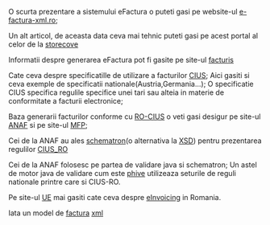 O scurta prezentare a sistemului eFactura o puteti gasi pe website-ul [e-factura-xml.ro](https://www.e-factura-xml.ro/);

Un alt articol, de aceasta data ceva mai tehnic puteti gasi pe acest portal al celor de la [storecove](https://www.storecove.com/blog/en/creating-your-own-ubl-invoice/?unbounce_brid=1716810954_6341546_59badda9e9ec63bce33b0a5dd7f4cad5)

Informatii despre generarea eFactura pot fi gasite pe site-ul [facturis](https://facturis-online.ro/e-factura/cum-sa-emiteti-singur-facturi-electronice-in-sistemul-anaf-ro-e-factura.html)

Cate ceva despre specificatille de utilizare a facturilor [CIUS](https://github.com/CenPC434/cius-extension-xml/tree/master); Aici gasiti si ceva exemple de specificatii nationale(Austria,Germania...); O specificatie CIUS specifica regulile specifice unei tari sau alteia in materie de conformitate a facturii electronice;

Baza generarii facturilor conforme cu [RO-CIUS](https://mfinante.gov.ro/documents/35673/1120722/ordin1366_MO10658112021.pdf) o veti gasi desigur pe site-ul [ANAF](https://mfinante.gov.ro/web/efactura/informatii-tehnice) si pe site-ul [MFP](https://mfinante.gov.ro/web/efactura); 

Cei de la ANAF au ales [schematron](https://hotfox.ro/forum/viewtopic.php?t=94&start=10)(o alternativa la [XSD](https://www.w3schools.com/xml/schema_intro.asp)) pentru prezentarea regulilor [CIUS_RO](https://mfinante.gov.ro/documents/35673/1120722/ordin1366_MO10658112021.pdf)

Cei de la ANAF folosesc pe partea de validare java si schematron; 
Un astel de motor java de validare cum este [phive](https://github.com/phax/phive-rules/tree/master) utilizeaza seturile de reguli nationale printre care si CIUS-RO.

Pe site-ul [UE](https://www.vatupdate.com/2023/12/17/guide-on-the-use-of-the-national-electronic-invoicing-system-ro-e-invoice-english-translation/) mai gasiti cate ceva despre [eInvoicing](https://ec.europa.eu/digital-building-blocks/sites/display/DIGITAL/eInvoicing+in+Romania) in Romania.

Iata un model de [factura](https://ro-efactura.ro/wp-content/uploads/2023/11/Model-factura-XML-NrReg-001.xml) [xml](https://www.w3schools.com/xml/xml_tree.asp)
